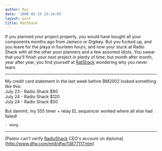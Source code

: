 ```yaml
---
author: Raj
date: '2006-02-15 23:14:05'
layout: post
title: RatShack
---
```


If you planned your project properly, you would have bought all your components months ago from Jameco or Digikey. But you fucked up, and you leave for the playa in fourteen hours, and now your stuck at Radio Shack with all the other poor planners and a few assorted idiots. You swear that you'll finish your next project in plenty of time, but month after month, year after year, you find yourself at [RatShack](RatShack.html) wondering why you never learn.

---------------------------------
My credit card statement in the last week before BM2002 looked something like this:<br>
July 23 - Radio Shack $80<br>
July 24 - Radio Shack $120<br>
July 24 - Radio Shack $50<br>

But dammit, my 555 timer + relay EL sequencer worked where all else had failed!

    - mang.
----
[Pastor can't verify [RadioShack](RadioShack.html) CEO's account on diploma](http://www.dfw.com/mld/dfw/13877117.htm)


